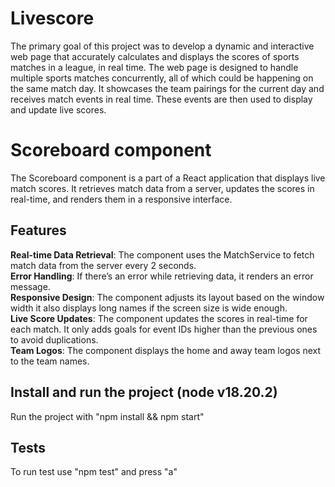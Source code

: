 # Livescore
The primary goal of this project was to develop a dynamic and interactive web page that accurately calculates and displays the scores of sports matches in a league, in real time.
The web page is designed to handle multiple sports matches concurrently, all of which could be happening on the same match day. It showcases the team pairings for the current day and receives match events in real time. 
These events are then used to display and update live scores.

# Scoreboard component
The Scoreboard component is a part of a React application that displays live match scores. It retrieves match data from a server, updates the scores in real-time, and renders them in a responsive interface.

## Features
<b>Real-time Data Retrieval</b>: The component uses the MatchService to fetch match data from the server every 2 seconds.  
<b>Error Handling</b>: If there’s an error while retrieving data, it renders an error message.  
<b>Responsive Design</b>: The component adjusts its layout based on the window width it also displays long names if the screen size is wide enough.  
<b>Live Score Updates</b>: The component updates the scores in real-time for each match. It only adds goals for event IDs higher than the previous ones to avoid duplications.  
<b>Team Logos</b>: The component displays the home and away team logos next to the team names.  

## Install and run the project (node v18.20.2)
Run the project with "npm install && npm start"

## Tests
To run test use "npm test" and press "a"
